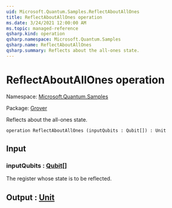 ```yaml
---
uid: Microsoft.Quantum.Samples.ReflectAboutAllOnes
title: ReflectAboutAllOnes operation
ms.date: 3/24/2021 12:00:00 AM
ms.topic: managed-reference
qsharp.kind: operation
qsharp.namespace: Microsoft.Quantum.Samples
qsharp.name: ReflectAboutAllOnes
qsharp.summary: Reflects about the all-ones state.
---
```


# ReflectAboutAllOnes operation

Namespace: [Microsoft.Quantum.Samples](xref:Microsoft.Quantum.Samples)

Package: [Grover](https://nuget.org/packages/Grover)


Reflects about the all-ones state.

```qsharp
operation ReflectAboutAllOnes (inputQubits : Qubit[]) : Unit
```


## Input

### inputQubits : [Qubit](xref:microsoft.quantum.lang-ref.qubit)[]

The register whose state is to be reflected.



## Output : [Unit](xref:microsoft.quantum.lang-ref.unit)

